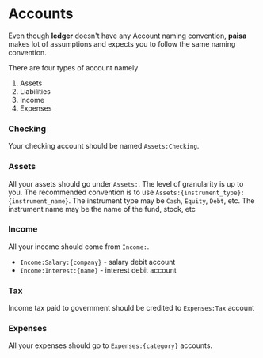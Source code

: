 # Accounts

Even though **ledger** doesn't have any Account naming convention,
**paisa** makes lot of assumptions and expects you to follow the same
naming convention.

There are four types of account namely

1. Assets
1. Liabilities
1. Income
1. Expenses

### Checking

Your checking account should be named `Assets:Checking`.

### Assets

All your assets should go under `Assets:`. The level of granularity is
up to you. The recommended convention is to use
`Assets:{instrument_type}:{instrument_name}`. The instrument type may
be `Cash`, `Equity`, `Debt`, etc. The instrument name may be the name of
the fund, stock, etc

### Income

All your income should come from `Income:`.

* `Income:Salary:{company}` - salary debit account
* `Income:Interest:{name}` - interest debit account

### Tax

Income tax paid to government should be credited to `Expenses:Tax` account

### Expenses

All your expenses should go to `Expenses:{category}` accounts.
